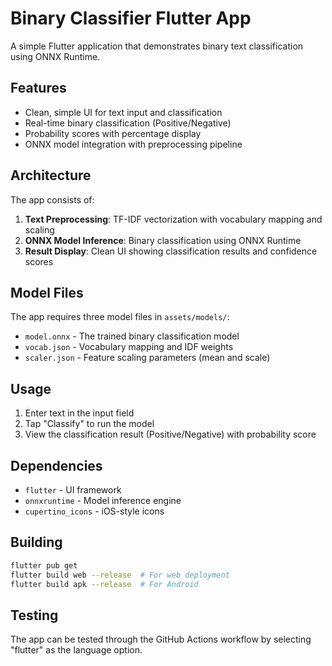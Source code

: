# Binary Classifier Flutter App

A simple Flutter application that demonstrates binary text classification using ONNX Runtime.

## Features

- Clean, simple UI for text input and classification
- Real-time binary classification (Positive/Negative)
- Probability scores with percentage display
- ONNX model integration with preprocessing pipeline

## Architecture

The app consists of:

1. **Text Preprocessing**: TF-IDF vectorization with vocabulary mapping and scaling
2. **ONNX Model Inference**: Binary classification using ONNX Runtime
3. **Result Display**: Clean UI showing classification results and confidence scores

## Model Files

The app requires three model files in `assets/models/`:
- `model.onnx` - The trained binary classification model
- `vocab.json` - Vocabulary mapping and IDF weights
- `scaler.json` - Feature scaling parameters (mean and scale)

## Usage

1. Enter text in the input field
2. Tap "Classify" to run the model
3. View the classification result (Positive/Negative) with probability score

## Dependencies

- `flutter` - UI framework
- `onnxruntime` - Model inference engine
- `cupertino_icons` - iOS-style icons

## Building

```bash
flutter pub get
flutter build web --release  # For web deployment
flutter build apk --release  # For Android
```

## Testing

The app can be tested through the GitHub Actions workflow by selecting "flutter" as the language option. 